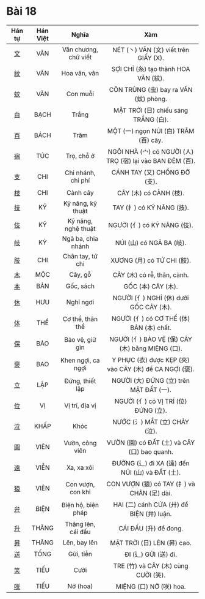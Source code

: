 # Bài 18

| Hán tự | Hán Việt | Nghĩa | Xàm |
| :---: | :---: | :---: | :---: |
| [<span class="stroke-order">文</span>](https://mazii.net/vi-VN/search/kanji/javi/%E6%96%87) | VĂN | Văn chương, chữ viết | NÉT (丶) VĂN (文) viết trên GIẤY (X). |
| [<span class="stroke-order">紋</span>](https://mazii.net/vi-VN/search/kanji/javi/%E7%B4%8B) | VĂN | Hoa văn, vân | SỢI CHỈ (糸) tạo thành HOA VĂN (紋). |
| [<span class="stroke-order">蚊</span>](https://mazii.net/vi-VN/search/kanji/javi/%E8%9A%8A) | VĂN | Con muỗi | CÔN TRÙNG (虫) bay ra VĂN (蚊) phòng. |
| [<span class="stroke-order">白</span>](https://mazii.net/vi-VN/search/kanji/javi/%E7%99%BD) | BẠCH | Trắng | MẶT TRỜI (日) chiếu sáng TRẮNG (白). |
| [<span class="stroke-order">百</span>](https://mazii.net/vi-VN/search/kanji/javi/%E7%99%BE) | BÁCH | Trăm | MỘT (一) ngọn NÚI (白) TRĂM (百) cây. |
| [<span class="stroke-order">宿</span>](https://mazii.net/vi-VN/search/kanji/javi/%E5%AE%BF) | TÚC | Trọ, chỗ ở | NGÔI NHÀ (宀) có NGƯỜI (人) TRỌ (宿) lại vào BAN ĐÊM (百). |
| [<span class="stroke-order">支</span>](https://mazii.net/vi-VN/search/kanji/javi/%E6%94%AF) | CHI | Chi nhánh, chi phí | CÁNH TAY (又) CHỐNG ĐỠ (支). |
| [<span class="stroke-order">枝</span>](https://mazii.net/vi-VN/search/kanji/javi/%E6%9E%9D) | CHI | Cành cây | CÂY (木) có CÀNH (枝). |
| [<span class="stroke-order">技</span>](https://mazii.net/vi-VN/search/kanji/javi/%E6%8A%80) | KỸ | Kỹ năng, kỹ thuật | TAY (扌) có KỸ NĂNG (技). |
| [<span class="stroke-order">伎</span>](https://mazii.net/vi-VN/search/kanji/javi/%E4%BC%8E) | KỸ | Kỹ năng, nghệ thuật | NGƯỜI (亻) có KỸ NĂNG (伎). |
| [<span class="stroke-order">岐</span>](https://mazii.net/vi-VN/search/kanji/javi/%E5%B2%90) | KỲ | Ngã ba, chia nhánh | NÚI (山) có NGÃ BA (岐). |
| [<span class="stroke-order">肢</span>](https://mazii.net/vi-VN/search/kanji/javi/%E8%82%A2) | CHI | Chân tay, tứ chi | XƯƠNG (月) có TỨ CHI (肢). |
| [<span class="stroke-order">木</span>](https://mazii.net/vi-VN/search/kanji/javi/%E6%9C%A8) | MỘC | Cây, gỗ | CÂY (木) có rễ, thân, cành. |
| [<span class="stroke-order">本</span>](https://mazii.net/vi-VN/search/kanji/javi/%E6%9C%AC) | BẢN | Gốc, sách | GỐC (本) CÂY (木). |
| [<span class="stroke-order">休</span>](https://mazii.net/vi-VN/search/kanji/javi/%E4%BC%91) | HƯU | Nghỉ ngơi | NGƯỜI (亻) NGHỈ (休) dưới GỐC CÂY (木). |
| [<span class="stroke-order">体</span>](https://mazii.net/vi-VN/search/kanji/javi/%E4%BD%93) | THỂ | Cơ thể, thân thể | NGƯỜI (亻) có CƠ THỂ (体) BẢN (本) chất. |
| [<span class="stroke-order">保</span>](https://mazii.net/vi-VN/search/kanji/javi/%E4%BF%9D) | BẢO | Bảo vệ, giữ gìn | NGƯỜI (亻) BẢO VỆ (保) CÂY (木) bằng MIỆNG (口). |
| [<span class="stroke-order">褒</span>](https://mazii.net/vi-VN/search/kanji/javi/%E8%A4%92) | BAO | Khen ngợi, ca ngợi | Y PHỤC (衣) được KẸP (夾) vào CÂY (木) để CA NGỢI (褒). |
| [<span class="stroke-order">立</span>](https://mazii.net/vi-VN/search/kanji/javi/%E7%AB%8B) | LẬP | Đứng, thiết lập | NGƯỜI (大) ĐỨNG (立) trên MẶT ĐẤT (一). |
| [<span class="stroke-order">位</span>](https://mazii.net/vi-VN/search/kanji/javi/%E4%BD%8D) | VỊ | Vị trí, địa vị | NGƯỜI (亻) có VỊ TRÍ (位) ĐỨNG (立). |
| [<span class="stroke-order">泣</span>](https://mazii.net/vi-VN/search/kanji/javi/%E6%B3%A3) | KHẤP | Khóc | NƯỚC (氵) MẮT (立) CHẢY (泣). |
| [<span class="stroke-order">園</span>](https://mazii.net/vi-VN/search/kanji/javi/%E5%9C%92) | VIÊN | Vườn, công viên | VƯỜN (園) có ĐẤT (土) và CÂY (口) bao quanh. |
| [<span class="stroke-order">遠</span>](https://mazii.net/vi-VN/search/kanji/javi/%E9%81%A0) | VIỄN | Xa, xa xôi | ĐƯỜNG (辶) đi XA (遠) đến NÚI (山) và ĐẤT (土). |
| [<span class="stroke-order">猿</span>](https://mazii.net/vi-VN/search/kanji/javi/%E7%8C%BF) | VIÊN | Con vượn, con khỉ | CON VƯỢN (猿) có TAY (扌) và CHÂN (足) dài. |
| [<span class="stroke-order">弁</span>](https://mazii.net/vi-VN/search/kanji/javi/%E5%BC%81) | BIỆN | Biện hộ, biện pháp | HAI (二) cánh CỬA (廾) để BIỆN (弁) luận. |
| [<span class="stroke-order">升</span>](https://mazii.net/vi-VN/search/kanji/javi/%E5%8D%87) | THĂNG | Thăng lên, cái đấu | CÁI ĐẤU (升) để đong. |
| [<span class="stroke-order">昇</span>](https://mazii.net/vi-VN/search/kanji/javi/%E6%98%87) | THĂNG | Lên, bay lên | MẶT TRỜI (日) LÊN (昇) cao. |
| [<span class="stroke-order">送</span>](https://mazii.net/vi-VN/search/kanji/javi/%E9%80%81) | TỐNG | Gửi, tiễn | ĐI (辶) GỬI (送) đi. |
| [<span class="stroke-order">笑</span>](https://mazii.net/vi-VN/search/kanji/javi/%E7%AC%91) | TIẾU | Cười | TRE (竹) và CÂY (木) cùng CƯỜI (笑). |
| [<span class="stroke-order">咲</span>](https://mazii.net/vi-VN/search/kanji/javi/%E5%92%B2) | TIẾU | Nở (hoa) | MIỆNG (口) NỞ (咲) hoa. |

